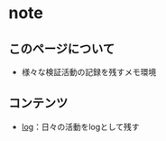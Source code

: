 # note
## このページについて
* 様々な検証活動の記録を残すメモ環境

## コンテンツ
* [log](https://shooketani.github.io/note/log/)：日々の活動をlogとして残す
